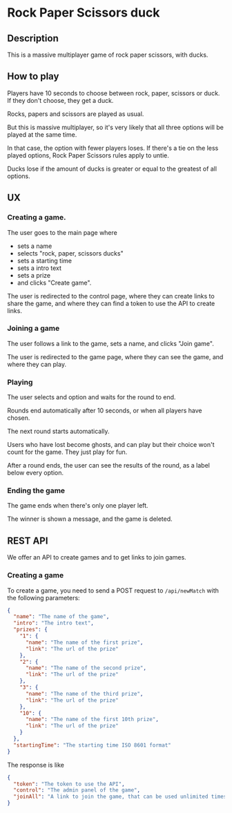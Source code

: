 # Rock Paper Scissors duck

## Description

This is a massive multiplayer game of rock paper scissors, with ducks.

## How to play

Players have 10 seconds to choose between rock, paper, scissors or duck. If they don't choose, they get a duck.

Rocks, papers and scissors are played as usual.

But this is massive multiplayer, so it's very likely that all three options will be played at the same time.

In that case, the option with fewer players loses. If there's a tie on the less played options, Rock Paper Scissors rules apply to untie.

Ducks lose if the amount of ducks is greater or equal to the greatest of all options.

## UX

### Creating a game.

The user goes to the main page where

- sets a name
- selects "rock, paper, scissors ducks"
- sets a starting time
- sets a intro text
- sets a prize
- and clicks "Create game".

The user is redirected to the control page, where they can create links to share the game, and where they can find a token to use the API to create links.

### Joining a game

The user follows a link to the game, sets a name, and clicks "Join game".

The user is redirected to the game page, where they can see the game, and where they can play.

### Playing

The user selects and option and waits for the round to end.

Rounds end automatically after 10 seconds, or when all players have chosen.

The next round starts automatically.

Users who have lost become ghosts, and can play but their choice won't count for the game. They just play for fun.

After a round ends, the user can see the results of the round, as a label below every option.

### Ending the game

The game ends when there's only one player left.

The winner is shown a message, and the game is deleted.

## REST API

We offer an API to create games and to get links to join games.

### Creating a game

To create a game, you need to send a POST request to `/api/newMatch` with the following parameters:

```json
{
  "name": "The name of the game",
  "intro": "The intro text",
  "prizes": {
    "1": {
      "name": "The name of the first prize",
      "link": "The url of the prize"
    },
    "2": {
      "name": "The name of the second prize",
      "link": "The url of the prize"
    },
    "3": {
      "name": "The name of the third prize",
      "link": "The url of the prize"
    },
    "10": {
      "name": "The name of the first 10th prize",
      "link": "The url of the prize"
    }
  },
  "startingTime": "The starting time ISO 8601 format"
}
```

The response is like

```json
{
  "token": "The token to use the API",
  "control": "The admin panel of the game",
  "joinAll": "A link to join the game, that can be used unlimited times"
}
```
